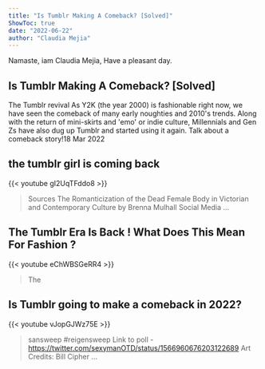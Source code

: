 ```yaml
---
title: "Is Tumblr Making A Comeback? [Solved]"
ShowToc: true 
date: "2022-06-22"
author: "Claudia Mejia" 
---
```


Namaste, iam Claudia Mejia, Have a pleasant day.
## Is Tumblr Making A Comeback? [Solved]
The Tumblr revival As Y2K (the year 2000) is fashionable right now, we have seen the comeback of many early noughties and 2010's trends. Along with the return of mini-skirts and 'emo' or indie culture, Millennials and Gen Zs have also dug up Tumblr and started using it again. Talk about a comeback story!18 Mar 2022

## the tumblr girl is coming back
{{< youtube gI2UqTFddo8 >}}
>Sources The Romanticization of the Dead Female Body in Victorian and Contemporary Culture by Brenna Mulhall Social Media ...

## The Tumblr Era Is Back ! What Does This Mean For Fashion ?
{{< youtube eChWBSGeRR4 >}}
>The 

## Is Tumblr going to make a comeback in 2022?
{{< youtube vJopGJWz75E >}}
>sansweep #reigensweep Link to poll - https://twitter.com/sexymanOTD/status/1566960676203122689 Art Credits: Bill Cipher ...

